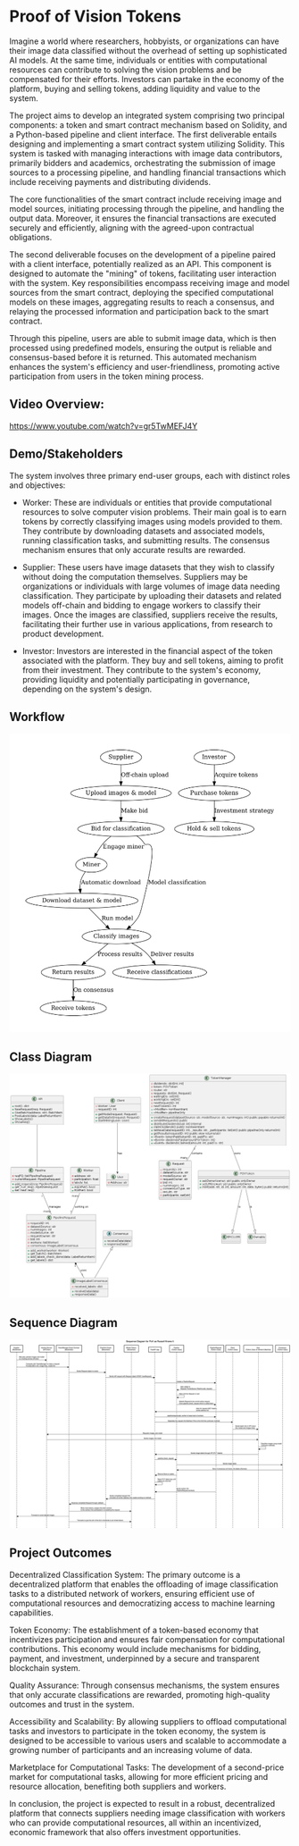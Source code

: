 # Proof of Vision Tokens
Imagine a world where researchers, hobbyists, or organizations can have their image data classified without the overhead of setting up sophisticated AI models. At the same time, individuals or entities with computational resources can contribute to solving the vision problems and be compensated for their efforts. Investors can partake in the economy of the platform, buying and selling tokens, adding liquidity and value to the system.

The project aims to develop an integrated system comprising two principal components: a token and smart contract mechanism based on Solidity, and a Python-based pipeline and client interface. The first deliverable entails designing and implementing a smart contract system utilizing Solidity. This system is tasked with managing interactions with image data contributors, primarily bidders and academics, orchestrating the submission of image sources to a processing pipeline, and handling financial transactions which include receiving payments and distributing dividends.

The core functionalities of the smart contract include receiving image and model sources, initiating processing through the pipeline, and handling the output data. Moreover, it ensures the financial transactions are executed securely and efficiently, aligning with the agreed-upon contractual obligations.

The second deliverable focuses on the development of a pipeline paired with a client interface, potentially realized as an API. This component is designed to automate the "mining" of tokens, facilitating user interaction with the system. Key responsibilities encompass receiving image and model sources from the smart contract, deploying the specified computational models on these images, aggregating results to reach a consensus, and relaying the processed information and participation back to the smart contract.

Through this pipeline, users are able to submit image data, which is then processed using predefined models, ensuring the output is reliable and consensus-based before it is returned. This automated mechanism enhances the system's efficiency and user-friendliness, promoting active participation from users in the token mining process.

## Video Overview:
https://www.youtube.com/watch?v=gr5TwMEFJ4Y

## Demo/Stakeholders
The system involves three primary end-user groups, each with distinct roles and objectives:

* Worker: These are individuals or entities that provide computational resources to solve computer vision problems. Their main goal is to earn tokens by correctly classifying images using models provided to them. They contribute by downloading datasets and associated models, running classification tasks, and submitting results. The consensus mechanism ensures that only accurate results are rewarded.

* Supplier: These users have image datasets that they wish to classify without doing the computation themselves. Suppliers may be organizations or individuals with large volumes of image data needing classification. They participate by uploading their datasets and related models off-chain and bidding to engage workers to classify their images. Once the images are classified, suppliers receive the results, facilitating their further use in various applications, from research to product development.

* Investor: Investors are interested in the financial aspect of the token associated with the platform. They buy and sell tokens, aiming to profit from their investment. They contribute to the system's economy, providing liquidity and potentially participating in governance, depending on the system's design.

## Workflow
![Workflow Flowchart](images/Workflow.jpg)

## Class Diagram
![UML Diagram](images/final_class_diagram.png)

## Sequence Diagram
![PoV_Seq](images/sequence_5.0.png)


## Project Outcomes
Decentralized Classification System: The primary outcome is a decentralized platform that enables the offloading of image classification tasks to a distributed network of workers, ensuring efficient use of computational resources and democratizing access to machine learning capabilities.

Token Economy: The establishment of a token-based economy that incentivizes participation and ensures fair compensation for computational contributions. This economy would include mechanisms for bidding, payment, and investment, underpinned by a secure and transparent blockchain system.

Quality Assurance: Through consensus mechanisms, the system ensures that only accurate classifications are rewarded, promoting high-quality outcomes and trust in the system.

Accessibility and Scalability: By allowing suppliers to offload computational tasks and investors to participate in the token economy, the system is designed to be accessible to various users and scalable to accommodate a growing number of participants and an increasing volume of data.

Marketplace for Computational Tasks: The development of a second-price market for computational tasks, allowing for more efficient pricing and resource allocation, benefiting both suppliers and workers.

In conclusion, the project is expected to result in a robust, decentralized platform that connects suppliers needing image classification with workers who can provide computational resources, all within an incentivized, economic framework that also offers investment opportunities.
